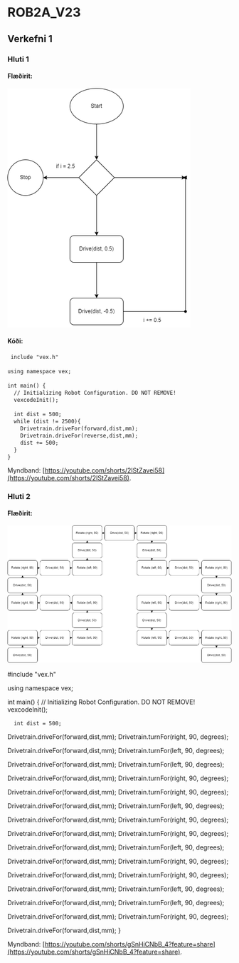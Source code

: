 # ROB2A_V23

## Verkefni 1

### Hluti 1

#### Flæðirit: 

![](https://github.com/BirgirBragi/ROB2A_V23/blob/main/Verkefni1/Verkefni%201.drawio.png) 

#### Kóði:

     include "vex.h"

    using namespace vex;

    int main() {
      // Initializing Robot Configuration. DO NOT REMOVE!
      vexcodeInit();

      int dist = 500;
      while (dist != 2500){
        Drivetrain.driveFor(forward,dist,mm);
        Drivetrain.driveFor(reverse,dist,mm);
        dist += 500;
      }
    }
 
Myndband: [https://youtube.com/shorts/2IStZavei58](https://youtube.com/shorts/2IStZavei58).

### Hluti 2

#### Flæðirit:

![](https://github.com/BirgirBragi/ROB2A_V23/blob/main/Verkefni1/Verkefni%201%20hluti%202.drawio.png)

   #include "vex.h"

   using namespace vex;

   int main() {
     // Initializing Robot Configuration. DO NOT REMOVE!
     vexcodeInit();

      int dist = 500;
  Drivetrain.driveFor(forward,dist,mm);
  Drivetrain.turnFor(right, 90, degrees);

  Drivetrain.driveFor(forward,dist,mm);
  Drivetrain.turnFor(left, 90, degrees);

  Drivetrain.driveFor(forward,dist,mm);
  Drivetrain.turnFor(left, 90, degrees);

  Drivetrain.driveFor(forward,dist,mm);
  Drivetrain.turnFor(right, 90, degrees);

  Drivetrain.driveFor(forward,dist,mm);
  Drivetrain.turnFor(right, 90, degrees);

  Drivetrain.driveFor(forward,dist,mm);
  Drivetrain.turnFor(left, 90, degrees);

  Drivetrain.driveFor(forward,dist,mm);
  Drivetrain.turnFor(right, 90, degrees);

  Drivetrain.driveFor(forward,dist,mm);
  Drivetrain.turnFor(right, 90, degrees);

  Drivetrain.driveFor(forward,dist,mm);
  Drivetrain.turnFor(left, 90, degrees);

  Drivetrain.driveFor(forward,dist,mm);
  Drivetrain.turnFor(right, 90, degrees);

  Drivetrain.driveFor(forward,dist,mm);
  Drivetrain.turnFor(right, 90, degrees);

  Drivetrain.driveFor(forward,dist,mm);
  Drivetrain.turnFor(left, 90, degrees);

  Drivetrain.driveFor(forward,dist,mm);
  Drivetrain.turnFor(left, 90, degrees);

  Drivetrain.driveFor(forward,dist,mm);
  Drivetrain.turnFor(right, 90, degrees);

  Drivetrain.driveFor(forward,dist,mm);
}

Myndband: [https://youtube.com/shorts/gSnHiCNbB_4?feature=share](https://youtube.com/shorts/gSnHiCNbB_4?feature=share).
